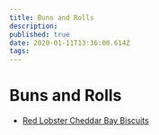 ```yaml
---
title: Buns and Rolls
description: 
published: true
date: 2020-01-11T13:36:00.614Z
tags: 
---
```


# Buns and Rolls
+ [Red Lobster Cheddar Bay Biscuits](red-lobster-cheddar-bay-biscuits)